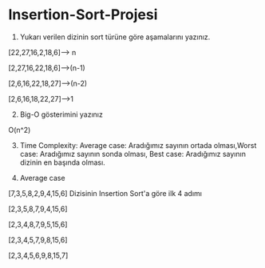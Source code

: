 # Insertion-Sort-Projesi

1. Yukarı verilen dizinin sort türüne göre aşamalarını yazınız.

[22,27,16,2,18,6]--> n

[2,27,16,22,18,6]-->(n-1)

[2,6,16,22,18,27]-->(n-2)

[2,6,16,18,22,27]-->1

2. Big-O gösterimini yazınız

O(n^2)

3. Time Complexity: Average case: Aradığımız sayının ortada olması,Worst case: Aradığımız sayının sonda olması, Best case: Aradığımız sayının dizinin en başında olması.


4. Average case

[7,3,5,8,2,9,4,15,6] Dizisinin Insertion Sort'a göre ilk 4 adımı

[2,3,5,8,7,9,4,15,6]

[2,3,4,8,7,9,5,15,6]

[2,3,4,5,7,9,8,15,6]

[2,3,4,5,6,9,8,15,7]
